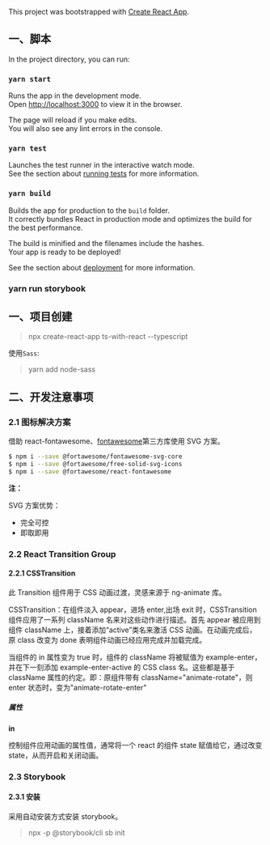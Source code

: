This project was bootstrapped with [Create React App](https://github.com/facebook/create-react-app).

## 一、脚本

In the project directory, you can run:

### `yarn start`

Runs the app in the development mode.<br />
Open [http://localhost:3000](http://localhost:3000) to view it in the browser.

The page will reload if you make edits.<br />
You will also see any lint errors in the console.

### `yarn test`

Launches the test runner in the interactive watch mode.<br />
See the section about [running tests](https://facebook.github.io/create-react-app/docs/running-tests) for more information.

### `yarn build`

Builds the app for production to the `build` folder.<br />
It correctly bundles React in production mode and optimizes the build for the best performance.

The build is minified and the filenames include the hashes.<br />
Your app is ready to be deployed!

See the section about [deployment](https://facebook.github.io/create-react-app/docs/deployment) for more information.

### yarn run storybook

## 一、项目创建

> npx create-react-app ts-with-react --typescript

使用`Sass`:

> yarn add node-sass

## 二、开发注意事项

### 2.1 图标解决方案

借助 react-fontawesome、[fontawesome](https://fontawesome.com/icons?d=gallery&s=solid&m=free)第三方库使用 SVG 方案。

```Bash
$ npm i --save @fortawesome/fontawesome-svg-core
$ npm i --save @fortawesome/free-solid-svg-icons
$ npm i --save @fortawesome/react-fontawesome
```

**注：**

SVG 方案优势：

- 完全可控
- 即取即用

### 2.2 React Transition Group

#### 2.2.1 CSSTransition

此 Transition 组件用于 CSS 动画过渡，灵感来源于 ng-animate 库。

CSSTransition：在组件淡入 appear，进场 enter,出场 exit 时，CSSTransition 组件应用了一系列 className 名来对这些动作进行描述。首先 appear 被应用到组件 className 上，接着添加“active”类名来激活 CSS 动画。在动画完成后，原 class 改变为 done 表明组件动画已经应用完成并加载完成。

当组件的 in 属性变为 true 时，组件的 className 将被赋值为 example-enter，并在下一刻添加 example-enter-active 的 CSS class 名。这些都是基于 className 属性的约定。即：原组件带有 className="animate-rotate"，则 enter 状态时，变为"animate-rotate-enter"

##### 属性

**in**

控制组件应用动画的属性值，通常将一个 react 的组件 state 赋值给它，通过改变 state，从而开启和关闭动画。

### 2.3 Storybook

#### 2.3.1 安装

采用自动安装方式安装 storybook。

> npx -p @storybook/cli sb init
